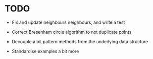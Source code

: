 # TODO

- Fix and update neighbours neighbours, and write a test
- Correct Bresenham circle algorithm to not duplicate points 
  
- Decouple a bit pattern methods from the underlying data structure

- Standardise examples a bit more 
